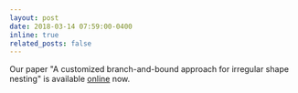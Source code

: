 ```yaml
---
layout: post
date: 2018-03-14 07:59:00-0400
inline: true
related_posts: false
---
```


Our paper "A customized branch-and-bound approach for irregular shape nesting" is available [online](https://link.springer.com/article/10.1007/s10898-018-0637-y) now.